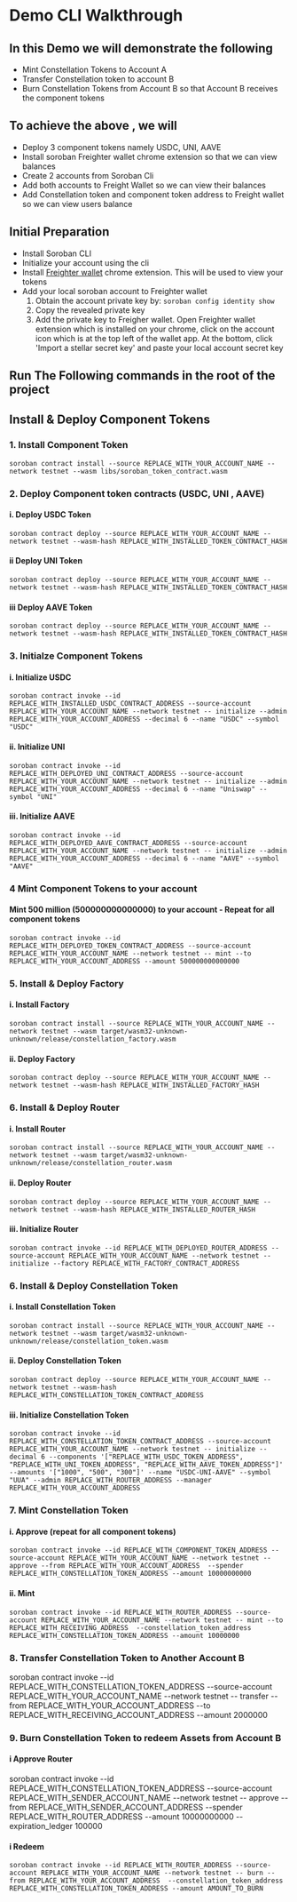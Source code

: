 
# Demo CLI Walkthrough

## In this Demo we will demonstrate the following

- Mint Constellation Tokens to Account A
- Transfer Constellation token to account B
- Burn Constellation Tokens from Account B so that Account B receives the component tokens

## To achieve the above , we will

- Deploy 3 component tokens namely USDC, UNI, AAVE
- Install soroban Freighter wallet chrome extension so that we can view balances
- Create 2 accounts from Soroban Cli
- Add both accounts to Freight Wallet so we can view their balances
- Add Constellation token and component token address to Freight wallet so we can view users balance

## Initial Preparation

- Install Soroban CLI
- Initialize your account using the cli
- Install [Freighter wallet](https://www.freighter.app) chrome extension. This will be used to view your tokens
- Add your local soroban account to Freighter wallet
  1. Obtain the account private key by:
   `
    soroban config identity show
   `
  2. Copy the revealed private key
  3. Add the private key to Freigher wallet. Open Freighter wallet extension which is installed on your chrome, click on the account icon which is at the top left of the wallet app. At the bottom, click 'Import a stellar secret key' and paste your local account secret key

## Run The Following commands in the root of the project

## Install & Deploy Component Tokens

### 1. Install Component Token

`
soroban contract install --source REPLACE_WITH_YOUR_ACCOUNT_NAME --network testnet --wasm libs/soroban_token_contract.wasm
`

### 2. Deploy Component token contracts (USDC, UNI , AAVE)

#### i. Deploy USDC Token

`
soroban contract deploy --source REPLACE_WITH_YOUR_ACCOUNT_NAME --network testnet --wasm-hash REPLACE_WITH_INSTALLED_TOKEN_CONTRACT_HASH
`

#### ii Deploy UNI Token

`
soroban contract deploy --source REPLACE_WITH_YOUR_ACCOUNT_NAME --network testnet --wasm-hash REPLACE_WITH_INSTALLED_TOKEN_CONTRACT_HASH
`

#### iii Deploy AAVE Token

`
soroban contract deploy --source REPLACE_WITH_YOUR_ACCOUNT_NAME --network testnet --wasm-hash REPLACE_WITH_INSTALLED_TOKEN_CONTRACT_HASH
`

### 3. Initialze Component Tokens

#### i. Initialize USDC

`
soroban contract invoke --id REPLACE_WITH_INSTALLED_USDC_CONTRACT_ADDRESS --source-account REPLACE_WITH_YOUR_ACCOUNT_NAME --network testnet -- initialize --admin REPLACE_WITH_YOUR_ACCOUNT_ADDRESS --decimal 6 --name "USDC" --symbol "USDC"
`

#### ii. Initialize UNI

`
soroban contract invoke --id REPLACE_WITH_DEPLOYED_UNI_CONTRACT_ADDRESS --source-account REPLACE_WITH_YOUR_ACCOUNT_NAME --network testnet -- initialize --admin REPLACE_WITH_YOUR_ACCOUNT_ADDRESS --decimal 6 --name "Uniswap" --symbol "UNI"
`

#### iii. Initialize AAVE

`
soroban contract invoke --id REPLACE_WITH_DEPLOYED_AAVE_CONTRACT_ADDRESS --source-account REPLACE_WITH_YOUR_ACCOUNT_NAME --network testnet -- initialize --admin REPLACE_WITH_YOUR_ACCOUNT_ADDRESS --decimal 6 --name "AAVE" --symbol "AAVE"
`

### 4 Mint Component Tokens to your account

#### Mint 500 million (500000000000000)  to your account - Repeat for all component tokens

`
soroban contract invoke --id REPLACE_WITH_DEPLOYED_TOKEN_CONTRACT_ADDRESS --source-account REPLACE_WITH_YOUR_ACCOUNT_NAME --network testnet -- mint --to REPLACE_WITH_YOUR_ACCOUNT_ADDRESS --amount 500000000000000
`

### 5. Install & Deploy Factory

#### i. Install Factory

`
soroban contract install --source REPLACE_WITH_YOUR_ACCOUNT_NAME --network testnet --wasm target/wasm32-unknown-unknown/release/constellation_factory.wasm
`

#### ii. Deploy Factory

`
soroban contract deploy --source REPLACE_WITH_YOUR_ACCOUNT_NAME --network testnet --wasm-hash REPLACE_WITH_INSTALLED_FACTORY_HASH
`

### 6. Install & Deploy Router

#### i. Install Router

`
soroban contract install --source REPLACE_WITH_YOUR_ACCOUNT_NAME --network testnet --wasm target/wasm32-unknown-unknown/release/constellation_router.wasm
`

#### ii. Deploy Router

`
soroban contract deploy --source REPLACE_WITH_YOUR_ACCOUNT_NAME --network testnet --wasm-hash REPLACE_WITH_INSTALLED_ROUTER_HASH
`


#### iii. Initialize Router

`
soroban contract invoke --id REPLACE_WITH_DEPLOYED_ROUTER_ADDRESS --source-account REPLACE_WITH_YOUR_ACCOUNT_NAME --network testnet -- initialize --factory REPLACE_WITH_FACTORY_CONTRACT_ADDRESS
`

### 6. Install & Deploy Constellation Token

#### i. Install Constellation Token

`
soroban contract install --source REPLACE_WITH_YOUR_ACCOUNT_NAME --network testnet --wasm target/wasm32-unknown-unknown/release/constellation_token.wasm
`

#### ii. Deploy Constellation Token

`
soroban contract deploy --source REPLACE_WITH_YOUR_ACCOUNT_NAME --network testnet --wasm-hash REPLACE_WITH_CONSTELLATION_TOKEN_CONTRACT_ADDRESS
`

#### iii. Initialize Constellation Token

`
soroban contract invoke --id REPLACE_WITH_CONSTELLATION_TOKEN_CONTRACT_ADDRESS --source-account REPLACE_WITH_YOUR_ACCOUNT_NAME --network testnet -- initialize --decimal 6 --components '["REPLACE_WITH_USDC_TOKEN_ADDRESS", "REPLACE_WITH_UNI_TOKEN_ADDRESS", "REPLACE_WITH_AAVE_TOKEN_ADDRESS"]' --amounts '["1000", "500", "300"]' --name "USDC-UNI-AAVE" --symbol "UUA" --admin REPLACE_WITH_ROUTER_ADDRESS --manager REPLACE_WITH_YOUR_ACCOUNT_ADDRESS
`

### 7. Mint Constellation Token

#### i. Approve (repeat for all component tokens)

`
soroban contract invoke --id REPLACE_WITH_COMPONENT_TOKEN_ADDRESS --source-account REPLACE_WITH_YOUR_ACCOUNT_NAME --network testnet -- approve --from REPLACE_WITH_YOUR_ACCOUNT_ADDRESS  --spender REPLACE_WITH_CONSTELLATION_TOKEN_ADDRESS --amount 10000000000
`

#### ii. Mint

`
soroban contract invoke --id REPLACE_WITH_ROUTER_ADDRESS --source-account REPLACE_WITH_YOUR_ACCOUNT_NAME --network testnet -- mint --to REPLACE_WITH_RECEIVING_ADDRESS  --constellation_token_address REPLACE_WITH_CONSTELLATION_TOKEN_ADDRESS --amount 10000000
`

### 8. Transfer Constellation Token to Another Account B

  soroban contract invoke --id REPLACE_WITH_CONSTELLATION_TOKEN_ADDRESS --source-account REPLACE_WITH_YOUR_ACCOUNT_NAME --network testnet -- transfer --from REPLACE_WITH_YOUR_ACCOUNT_ADDRESS --to REPLACE_WITH_RECEIVING_ACCOUNT_ADDRESS --amount 2000000

### 9. Burn Constellation Token to redeem Assets from Account B

#### i Approve Router

soroban contract invoke --id REPLACE_WITH_CONSTELLATION_TOKEN_ADDRESS  --source-account REPLACE_WITH_SENDER_ACCOUNT_NAME --network testnet -- approve --from REPLACE_WITH_SENDER_ACCOUNT_ADDRESS  --spender REPLACE_WITH_ROUTER_ADDRESS --amount 10000000000 --expiration_ledger 100000

#### i Redeem

`
soroban contract invoke --id REPLACE_WITH_ROUTER_ADDRESS --source-account REPLACE_WITH_YOUR_ACCOUNT_NAME --network testnet -- burn --from REPLACE_WITH_YOUR_ACCOUNT_ADDRESS  --constellation_token_address REPLACE_WITH_CONSTELLATION_TOKEN_ADDRESS --amount AMOUNT_TO_BURN
`
